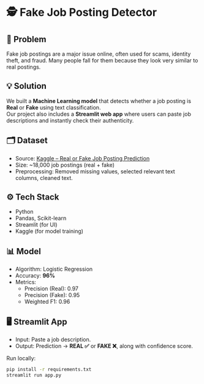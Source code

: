# 🕵️ Fake Job Posting Detector

## 📌 Problem
Fake job postings are a major issue online, often used for scams, identity theft, and fraud. Many people fall for them because they look very similar to real postings.

## 💡 Solution
We built a **Machine Learning model** that detects whether a job posting is **Real** or **Fake** using text classification.  
Our project also includes a **Streamlit web app** where users can paste job descriptions and instantly check their authenticity.

## 🗂️ Dataset
- Source: [Kaggle – Real or Fake Job Posting Prediction](https://www.kaggle.com/datasets/shivamb/real-or-fake-fake-jobposting-prediction)  
- Size: ~18,000 job postings (real + fake)  
- Preprocessing: Removed missing values, selected relevant text columns, cleaned text.

## ⚙️ Tech Stack
- Python  
- Pandas, Scikit-learn  
- Streamlit (for UI)  
- Kaggle (for model training)  

## 📊 Model
- Algorithm: Logistic Regression  
- Accuracy: **96%**  
- Metrics:
  - Precision (Real): 0.97  
  - Precision (Fake): 0.95  
  - Weighted F1: 0.96  

## 🖥️ Streamlit App
- Input: Paste a job description.  
- Output: Prediction → **REAL ✅** or **FAKE ❌**, along with confidence score.  

Run locally:
```bash
pip install -r requirements.txt
streamlit run app.py

